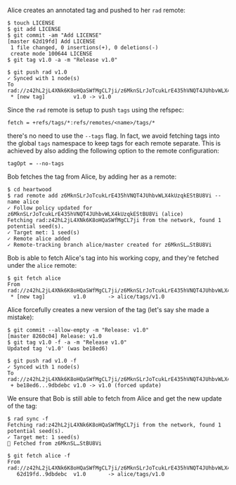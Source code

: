 Alice creates an annotated tag and pushed to her `rad` remote:

``` ~alice
$ touch LICENSE
$ git add LICENSE
$ git commit -am "Add LICENSE"
[master 62d19fd] Add LICENSE
 1 file changed, 0 insertions(+), 0 deletions(-)
 create mode 100644 LICENSE
$ git tag v1.0 -a -m "Release v1.0"
```

``` ~alice (stderr)
$ git push rad v1.0
✓ Synced with 1 node(s)
To rad://z42hL2jL4XNk6K8oHQaSWfMgCL7ji/z6MknSLrJoTcukLrE435hVNQT4JUhbvWLX4kUzqkEStBU8Vi
 * [new tag]         v1.0 -> v1.0
```

Since the `rad` remote is setup to push `tags` using the refspec:

~~~
fetch = +refs/tags/*:refs/remotes/<name>/tags/*
~~~

there's no need to use the `--tags` flag. In fact, we avoid fetching tags into
the global `tags` namespace to keep tags for each remote separate. This is
achieved by also adding the following option to the remote configuration:

~~~
tagOpt = --no-tags
~~~

Bob fetches the tag from Alice, by adding her as a remote:

``` ~bob
$ cd heartwood
$ rad remote add z6MknSLrJoTcukLrE435hVNQT4JUhbvWLX4kUzqkEStBU8Vi --name alice
✓ Follow policy updated for z6MknSLrJoTcukLrE435hVNQT4JUhbvWLX4kUzqkEStBU8Vi (alice)
Fetching rad:z42hL2jL4XNk6K8oHQaSWfMgCL7ji from the network, found 1 potential seed(s).
✓ Target met: 1 seed(s)
✓ Remote alice added
✓ Remote-tracking branch alice/master created for z6MknSL…StBU8Vi
```

Bob is able to fetch Alice's tag into his working copy, and they're fetched
under the `alice` remote:

``` ~bob (stderr)
$ git fetch alice
From rad://z42hL2jL4XNk6K8oHQaSWfMgCL7ji/z6MknSLrJoTcukLrE435hVNQT4JUhbvWLX4kUzqkEStBU8Vi
 * [new tag]         v1.0       -> alice/tags/v1.0
```

Alice forcefully creates a new version of the tag (let's say she made
a mistake):

``` ~alice
$ git commit --allow-empty -m "Release: v1.0"
[master 8260c04] Release: v1.0
$ git tag v1.0 -f -a -m "Release v1.0"
Updated tag 'v1.0' (was be18ed6)
```

``` ~alice (stderr)
$ git push rad v1.0 -f
✓ Synced with 1 node(s)
To rad://z42hL2jL4XNk6K8oHQaSWfMgCL7ji/z6MknSLrJoTcukLrE435hVNQT4JUhbvWLX4kUzqkEStBU8Vi
 + be18ed6...9dbdebc v1.0 -> v1.0 (forced update)
```

We ensure that Bob is still able to fetch from Alice and get the new
update of the tag:

``` ~bob
$ rad sync -f
Fetching rad:z42hL2jL4XNk6K8oHQaSWfMgCL7ji from the network, found 1 potential seed(s).
✓ Target met: 1 seed(s)
🌱 Fetched from z6MknSL…StBU8Vi
```

``` ~bob (stderr)
$ git fetch alice -f
From rad://z42hL2jL4XNk6K8oHQaSWfMgCL7ji/z6MknSLrJoTcukLrE435hVNQT4JUhbvWLX4kUzqkEStBU8Vi
   62d19fd..9dbdebc  v1.0       -> alice/tags/v1.0
```
